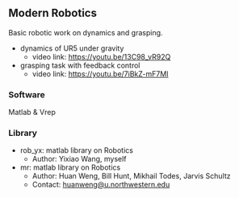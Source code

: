 ## Modern Robotics
Basic robotic work on dynamics and grasping.
- dynamics of UR5 under gravity
  - video link: https://youtu.be/13C98_vR92Q
- grasping task with feedback control
  - video link: https://youtu.be/7iBkZ-mF7MI
### Software
Matlab & Vrep
### Library
- rob_yx: matlab library on Robotics 
  - Author: Yixiao Wang, myself
- mr: matlab library on Robotics
  - Author: Huan Weng, Bill Hunt, Mikhail Todes, Jarvis Schultz
  - Contact: huanweng@u.northwestern.edu